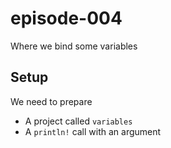 # episode-004
Where we bind some variables

## Setup
We need to prepare

* A project called `variables`
* A `println!` call with an argument
